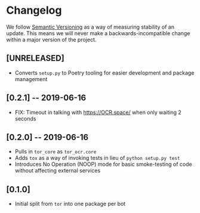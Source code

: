 # Changelog

We follow [Semantic Versioning](http://semver.org/) as a way of measuring stability of an update. This
means we will never make a backwards-incompatible change within a major version of the project.

## [UNRELEASED]

- Converts `setup.py` to Poetry tooling for easier development and package management

## [0.2.1] -- 2019-06-16

- FIX: Timeout in talking with <https://OCR.space/> when only waiting 2 seconds

## [0.2.0] -- 2019-06-16

- Pulls in `tor_core` as `tor_ocr.core`
- Adds `tox` as a way of invoking tests in lieu of `python setup.py test`
- Introduces No Operation (NOOP) mode for basic smoke-testing of code without affecting external services

## [0.1.0]

- Initial split from `tor` into one package per bot
